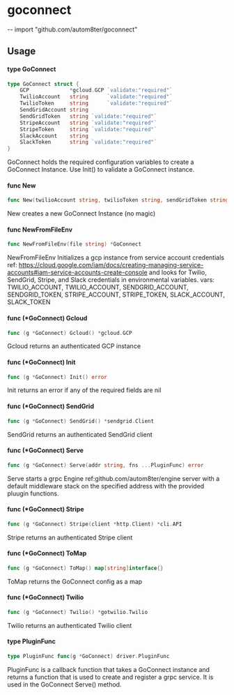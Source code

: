 # goconnect
--
    import "github.com/autom8ter/goconnect"


## Usage

#### type GoConnect

```go
type GoConnect struct {
	GCP             *gcloud.GCP `validate:"required"`
	TwilioAccount   string      `validate:"required"`
	TwilioToken     string      `validate:"required"`
	SendGridAccount string
	SendGridToken   string `validate:"required"`
	StripeAccount   string `validate:"required"`
	StripeToken     string `validate:"required"`
	SlackAccount    string
	SlackToken      string `validate:"required"`
}
```

GoConnect holds the required configuration variables to create a GoConnect
Instance. Use Init() to validate a GoConnect instance.

#### func  New

```go
func New(twilioAccount string, twilioToken string, sendGridToken string, stripeAccount string, stripeToken string, slackToken string, opts ...option.ClientOption) *GoConnect
```
New creates a new GoConnect Instance (no magic)

#### func  NewFromFileEnv

```go
func NewFromFileEnv(file string) *GoConnect
```
NewFromFileEnv Initializes a gcp instance from service account credentials ref:
https://cloud.google.com/iam/docs/creating-managing-service-accounts#iam-service-accounts-create-console
and looks for Twilio, SendGrid, Stripe, and Slack credentials in environmental
variables. vars: TWILIO_ACCOUNT, TWILIO_ACCOUNT, SENDGRID_ACCOUNT,
SENDGRID_TOKEN, STRIPE_ACCOUNT, STRIPE_TOKEN, SLACK_ACCOUNT, SLACK_TOKEN

#### func (*GoConnect) Gcloud

```go
func (g *GoConnect) Gcloud() *gcloud.GCP
```
Gcloud returns an authenticated GCP instance

#### func (*GoConnect) Init

```go
func (g *GoConnect) Init() error
```
Init returns an error if any of the required fields are nil

#### func (*GoConnect) SendGrid

```go
func (g *GoConnect) SendGrid() *sendgrid.Client
```
SendGrid returns an authenticated SendGrid client

#### func (*GoConnect) Serve

```go
func (g *GoConnect) Serve(addr string, fns ...PluginFunc) error
```
Serve starts a grpc Engine ref:github.com/autom8ter/engine server with a default
middleware stack on the specified address with the provided pluugin functions.

#### func (*GoConnect) Stripe

```go
func (g *GoConnect) Stripe(client *http.Client) *cli.API
```
Stripe returns an authenticated Stripe client

#### func (*GoConnect) ToMap

```go
func (g *GoConnect) ToMap() map[string]interface{}
```
ToMap returns the GoConnect config as a map

#### func (*GoConnect) Twilio

```go
func (g *GoConnect) Twilio() *gotwilio.Twilio
```
Twilio returns an authenticated Twilio client

#### type PluginFunc

```go
type PluginFunc func(g *GoConnect) driver.PluginFunc
```

PluginFunc is a callback function that takes a GoConnect instance and returns a
function that is used to create and register a grpc service. It is used in the
GoConnect Serve() method.
